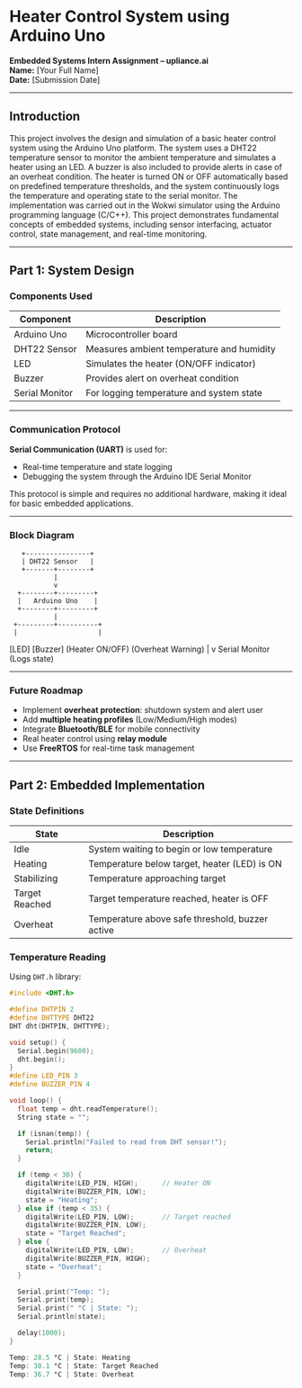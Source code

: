 # Heater Control System using Arduino Uno

**Embedded Systems Intern Assignment – upliance.ai**  
**Name:** [Your Full Name]  
**Date:** [Submission Date]  

---

## Introduction

This project involves the design and simulation of a basic heater control system using the Arduino Uno platform. The system uses a DHT22 temperature sensor to monitor the ambient temperature and simulates a heater using an LED. A buzzer is also included to provide alerts in case of an overheat condition. The heater is turned ON or OFF automatically based on predefined temperature thresholds, and the system continuously logs the temperature and operating state to the serial monitor. The implementation was carried out in the Wokwi simulator using the Arduino programming language (C/C++). This project demonstrates fundamental concepts of embedded systems, including sensor interfacing, actuator control, state management, and real-time monitoring.

---

## Part 1: System Design

### Components Used

| Component     | Description                                |
|--------------|--------------------------------------------|
| Arduino Uno   | Microcontroller board                      |
| DHT22 Sensor  | Measures ambient temperature and humidity  |
| LED           | Simulates the heater (ON/OFF indicator)    |
| Buzzer        | Provides alert on overheat condition       |
| Serial Monitor| For logging temperature and system state   |

---

### Communication Protocol

**Serial Communication (UART)** is used for:
- Real-time temperature and state logging
- Debugging the system through the Arduino IDE Serial Monitor

This protocol is simple and requires no additional hardware, making it ideal for basic embedded applications.

---

### Block Diagram

       +----------------+
       | DHT22 Sensor   |
       +-------+--------+
               |
               v
      +--------+---------+
      |   Arduino Uno    |
      +--------+---------+
               |
     +---------+----------+
     |                    |
   [LED]              [Buzzer]
(Heater ON/OFF)     (Overheat Warning)
               |
               v
     Serial Monitor (Logs state)

---

### Future Roadmap

- Implement **overheat protection**: shutdown system and alert user
- Add **multiple heating profiles** (Low/Medium/High modes)
- Integrate **Bluetooth/BLE** for mobile connectivity
- Real heater control using **relay module**
- Use **FreeRTOS** for real-time task management

---

## Part 2: Embedded Implementation

### State Definitions

| State           | Description                                       |
|----------------|---------------------------------------------------|
| Idle            | System waiting to begin or low temperature        |
| Heating         | Temperature below target, heater (LED) is ON      |
| Stabilizing     | Temperature approaching target                    |
| Target Reached  | Target temperature reached, heater is OFF         |
| Overheat        | Temperature above safe threshold, buzzer active   |


### Temperature Reading

Using `DHT.h` library:

```cpp
#include <DHT.h>

#define DHTPIN 2
#define DHTTYPE DHT22
DHT dht(DHTPIN, DHTTYPE);

void setup() {
  Serial.begin(9600);
  dht.begin();
}
#define LED_PIN 3
#define BUZZER_PIN 4

void loop() {
  float temp = dht.readTemperature();
  String state = "";

  if (isnan(temp)) {
    Serial.println("Failed to read from DHT sensor!");
    return;
  }

  if (temp < 30) {
    digitalWrite(LED_PIN, HIGH);      // Heater ON
    digitalWrite(BUZZER_PIN, LOW);
    state = "Heating";
  } else if (temp < 35) {
    digitalWrite(LED_PIN, LOW);       // Target reached
    digitalWrite(BUZZER_PIN, LOW);
    state = "Target Reached";
  } else {
    digitalWrite(LED_PIN, LOW);       // Overheat
    digitalWrite(BUZZER_PIN, HIGH);
    state = "Overheat";
  }

  Serial.print("Temp: ");
  Serial.print(temp);
  Serial.print(" °C | State: ");
  Serial.println(state);

  delay(1000);
}

Temp: 28.5 °C | State: Heating  
Temp: 30.1 °C | State: Target Reached  
Temp: 36.7 °C | State: Overheat  

